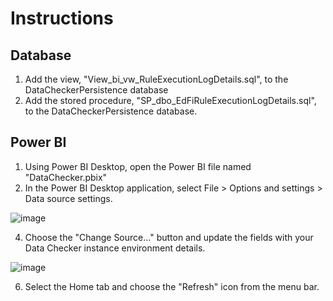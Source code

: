 
﻿Instructions
============

Database
------------
1) Add the view, "View_bi_vw_RuleExecutionLogDetails.sql", to the DataCheckerPersistence database
2) Add the stored procedure, "SP_dbo_EdFiRuleExecutionLogDetails.sql", to the DataCheckerPersistence database.

Power BI 
------------

1) Using Power BI Desktop, open the Power BI file named "DataChecker.pbix"
2) In the Power BI Desktop application, select File > Options and settings > Data source settings.

![image](https://user-images.githubusercontent.com/85459544/126850029-10c18a57-e54c-4d69-aa81-0464cb18a740.png)

4) Choose the "Change Source..." button and update the fields with your Data Checker instance environment details.

![image](https://user-images.githubusercontent.com/85459544/126850086-b66b9f93-0a70-4247-8f8a-99e4f59ecf9d.png)

6) Select the Home tab and choose the "Refresh" icon from the menu bar.
